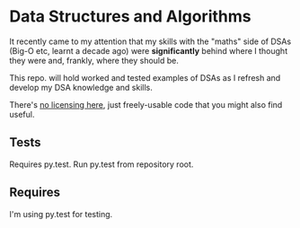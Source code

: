 # Data Structures and Algorithms

It recently came to my attention that my skills with the "maths" side of DSAs
(Big-O etc, learnt a decade ago) were __significantly__ behind where I thought
they were and, frankly, where they should be.

This repo. will hold worked and tested examples of DSAs as I refresh and
develop my DSA knowledge and skills.

There's [no licensing here](UNLICENCE), just freely-usable code that you might
also find useful.

## Tests

Requires py.test. Run py.test from repository root.

## Requires

I'm using py.test for testing.
